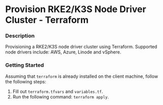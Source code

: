 # Provision RKE2/K3S Node Driver Cluster - Terraform

### Description
Provisioning a RKE2/K3S node driver cluster using Terraform. Supported node drivers include: AWS, Azure, Linode and vSphere.

### Getting Started
Assuming that `terraform` is already installed on the client machine, follow the following steps:

1. Fill out `terraform.tfvars` and `variables.tf`. 
2. Run the following command: `terraform apply`.